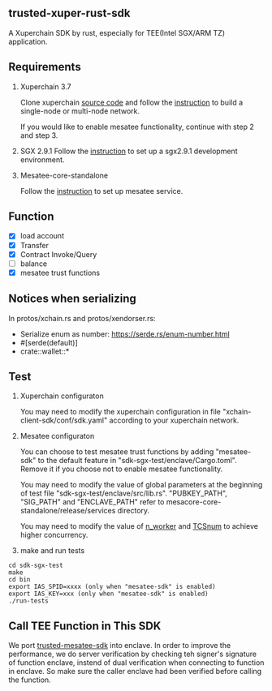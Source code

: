 ## trusted-xuper-rust-sdk

A Xuperchain SDK by rust, especially for TEE(Intel SGX/ARM TZ) application.

## Requirements

1. Xuperchain 3.7

    Clone xuperchain [source code](https://github.com/xuperchain/xuperchain/tree/v3.7) and follow the [instruction](https://github.com/xuperchain/xuperchain/wiki/3.-Getting-Started) to build a single-node or multi-node network.

    If you would like to enable mesatee functionality, continue with step 2 and step 3.

2.  SGX 2.9.1
    Follow the [instruction](https://github.com/xuperdata/mesatee-core-standalone/blob/master/docs/SGX2.9.1%E5%8D%87%E7%BA%A7%E6%8C%87%E5%8D%97.md) to set up a sgx2.9.1 development environment.

3. Mesatee-core-standalone

   Follow the [instruction](https://github.com/xuperdata/mesatee-core-standalone) to set up mesatee service.

## Function

- [x] load account
- [x] Transfer
- [x] Contract Invoke/Query
- [ ] balance
- [x] mesatee trust functions

## Notices when serializing

In protos/xchain.rs and protos/xendorser.rs:
* Serialize enum as number: https://serde.rs/enum-number.html
* \#[serde(default)]
* crate::wallet::*

## Test

1. Xuperchain configuraton

    You may need to modify the xuperchain configuration in file "xchain-client-sdk/conf/sdk.yaml" according to your xuperchain network.

2. Mesatee configuraton

    You can choose to test mesatee trust functions by adding "mesatee-sdk" to the default feature in "sdk-sgx-test/enclave/Cargo.toml". Remove it if you choose not to enable mesatee functionality.

    You may need to modify the value of global parameters at the beginning of test file "sdk-sgx-test/enclave/src/lib.rs". "PUBKEY_PATH", "SIG_PATH" and "ENCLAVE_PATH" refer to mesacore-core-standalone/release/services directory.

    You may need to modify the value of [n_worker](https://github.com/xuperdata/mesatee-core-standalone/blob/master/mesatee_services/fns/sgx_app/src/main.rs) and [TCSnum](https://github.com/xuperdata/mesatee-core-standalone/blob/master/mesatee_services/fns/sgx_trusted_lib/Enclave.config.xml) to achieve higher concurrency.

3. make and run tests
```
cd sdk-sgx-test
make
cd bin
export IAS_SPID=xxxx (only when "mesatee-sdk" is enabled)
export IAS_KEY=xxx (only when "mesatee-sdk" is enabled)
./run-tests
```

## Call TEE Function in This SDK

We port [trusted-mesatee-sdk](./trusted-mesatee-sdk/mesatee_sdk) into enclave. In order to improve the performance, we do server verification by checking teh signer's signature of function enclave, instend of dual verification when connecting to function in enclave.  So make sure the caller enclave had been verified before calling the function. 



